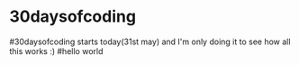 # 30daysofcoding
#30daysofcoding starts today(31st may) and I'm only doing it to see how all this works :) 
#hello world
